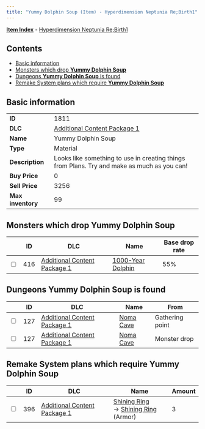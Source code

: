 ```yaml
---
title: "Yummy Dolphin Soup (Item) - Hyperdimension Neptunia Re;Birth1"
---
```


[**Item Index**](/neptunia/rb1/item/index.html) - [Hyperdimension Neptunia Re;Birth1](/neptunia/rb1)

## Contents

- [Basic information](#basic-information)
- [Monsters which drop **Yummy Dolphin Soup**](#monsters-which-drop-yummy-dolphin-soup)
- [Dungeons **Yummy Dolphin Soup** is found](#dungeons-yummy-dolphin-soup-is-found)
- [Remake System plans which require **Yummy Dolphin Soup**](#remake-system-plans-which-require-yummy-dolphin-soup)

## Basic information

|   |   |
| -- | -- |
| **ID** | 1811 |
| **DLC** | [Additional Content Package 1](/neptunia/rb1/dlc/10-pack1.html) |
| **Name** | Yummy Dolphin Soup |
| **Type** | Material |
| **Description** | Looks like something to use in creating things from Plans. Try and make as much as you can! |
| **Buy Price** | 0 |
| **Sell Price** | 3256 |
| **Max inventory** | 99 |

## Monsters which drop **Yummy Dolphin Soup**

|    | ID | DLC | Name | Base drop rate |
| -- | -- | --- | ---- | -------------- |
| <input type="checkbox" id="rb1-monster-10-416" class="trackbox" /> | 416 | [Additional Content Package 1](/neptunia/rb1/dlc/10-pack1.html) | [1000-Year Dolphin](/neptunia/rb1/monster/10-416-1000-year-dolphin.html) | 55% |

## Dungeons **Yummy Dolphin Soup** is found

|    | ID | DLC | Name | From |
| -- | -- | --- | ---- | ---- |
| <input type="checkbox" id="rb1-dungeon-10-127" class="trackbox" /> | 127 | [Additional Content Package 1](/neptunia/rb1/dlc/10-pack1.html) | [Noma Cave](/neptunia/rb1/dungeon/10-127-noma-cave.html) | Gathering point |
| <input type="checkbox" id="rb1-dungeon-10-127" class="trackbox" /> | 127 | [Additional Content Package 1](/neptunia/rb1/dlc/10-pack1.html) | [Noma Cave](/neptunia/rb1/dungeon/10-127-noma-cave.html) | Monster drop |

## Remake System plans which require **Yummy Dolphin Soup**

|    | ID | DLC | Name | Amount |
| -- | -- | --- | ---- | ------ |
| <input type="checkbox" id="rb1-remake-10-396" class="trackbox" /> | 396 | [Additional Content Package 1](/neptunia/rb1/dlc/10-pack1.html) | [Shining Ring](/neptunia/rb1/remake/10-396-shining-ring.html)<br />→ [Shining Ring](/neptunia/rb1/item/10-2560-shining-ring.html) (Armor) | 3 |